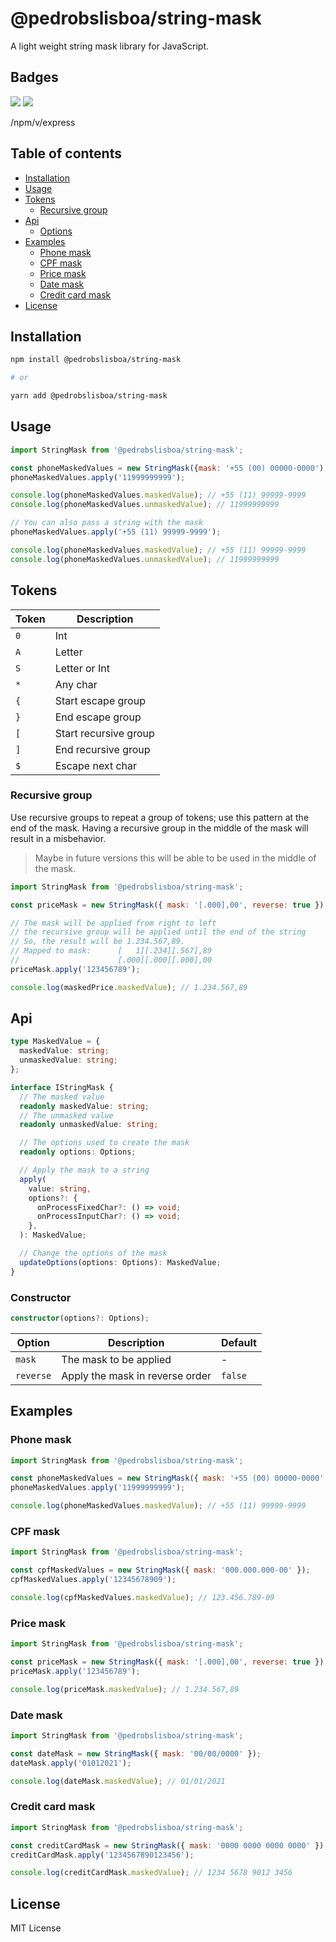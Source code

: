 # @pedrobslisboa/string-mask

A light weight string mask library for JavaScript.

## Badges

![](https://badgen.net/bundlephobia/minzip/@pedrobslisboa/js-string-mask?scale=1.3)
![](https://badgen.net/npm/v/@pedrobslisboa/js-string-mask?scale=1.3)

/npm/v/express

## Table of contents

- [Installation](#installation)
- [Usage](#usage)
- [Tokens](#tokens)
  - [Recursive group](#recursive-group)
- [Api](#api)
  - [Options](#options)
- [Examples](#examples)
  - [Phone mask](#phone-mask)
  - [CPF mask](#cpf-mask)
  - [Price mask](#price-mask)
  - [Date mask](#date-mask)
  - [Credit card mask](#credit-card-mask)
- [License](#license)

## Installation

```bash
npm install @pedrobslisboa/string-mask

# or

yarn add @pedrobslisboa/string-mask
```

## Usage

```js
import StringMask from '@pedrobslisboa/string-mask';

const phoneMaskedValues = new StringMask({mask: '+55 (00) 00000-0000');
phoneMaskedValues.apply('11999999999');

console.log(phoneMaskedValues.maskedValue); // +55 (11) 99999-9999
console.log(phoneMaskedValues.unmaskedValue); // 11999999999

// You can also pass a string with the mask
phoneMaskedValues.apply('+55 (11) 99999-9999');

console.log(phoneMaskedValues.maskedValue); // +55 (11) 99999-9999
console.log(phoneMaskedValues.unmaskedValue); // 11999999999
```

## Tokens

| Token | Description           |
| ----- | --------------------- |
| `0`   | Int                   |
| `A`   | Letter                |
| `S`   | Letter or Int         |
| `*`   | Any char              |
| `{`   | Start escape group    |
| `}`   | End escape group      |
| `[`   | Start recursive group |
| `]`   | End recursive group   |
| `$`   | Escape next char      |

### Recursive group

Use recursive groups to repeat a group of tokens; use this pattern at the end of the mask. Having a recursive group in the middle of the mask will result in a misbehavior.

> Maybe in future versions this will be able to be used in the middle of the mask.

```js
import StringMask from '@pedrobslisboa/string-mask';

const priceMask = new StringMask({ mask: '[.000],00', reverse: true });

// The mask will be applied from right to left
// the recursive group will be applied until the end of the string
// So, the result will be 1.234.567,89.
// Mapped to mask:      [   1][.234][.567],89
//                      [.000][.000][.000],00
priceMask.apply('123456789');

console.log(maskedPrice.maskedValue); // 1.234.567,89
```

## Api

```typescript
type MaskedValue = {
  maskedValue: string;
  unmaskedValue: string;
};

interface IStringMask {
  // The masked value
  readonly maskedValue: string;
  // The unmasked value
  readonly unmaskedValue: string;

  // The options used to create the mask
  readonly options: Options;

  // Apply the mask to a string
  apply(
    value: string,
    options?: {
      onProcessFixedChar?: () => void;
      onProcessInputChar?: () => void;
    },
  ): MaskedValue;

  // Change the options of the mask
  updateOptions(options: Options): MaskedValue;
}
```

### Constructor

```typescript
constructor(options?: Options);
```

| Option    | Description                     | Default |
| --------- | ------------------------------- | ------- |
| `mask`    | The mask to be applied          | -       |
| `reverse` | Apply the mask in reverse order | `false` |

## Examples

### Phone mask

```js
import StringMask from '@pedrobslisboa/string-mask';

const phoneMaskedValues = new StringMask({ mask: '+55 (00) 00000-0000' });
phoneMaskedValues.apply('11999999999');

console.log(phoneMaskedValues.maskedValue); // +55 (11) 99999-9999
```

### CPF mask

```js
import StringMask from '@pedrobslisboa/string-mask';

const cpfMaskedValues = new StringMask({ mask: '000.000.000-00' });
cpfMaskedValues.apply('12345678909');

console.log(cpfMaskedValues.maskedValue); // 123.456.789-09
```

### Price mask

```js
import StringMask from '@pedrobslisboa/string-mask';

const priceMask = new StringMask({ mask: '[.000],00', reverse: true });
priceMask.apply('123456789');

console.log(priceMask.maskedValue); // 1.234.567,89
```

### Date mask

```js
import StringMask from '@pedrobslisboa/string-mask';

const dateMask = new StringMask({ mask: '00/00/0000' });
dateMask.apply('01012021');

console.log(dateMask.maskedValue); // 01/01/2021
```

### Credit card mask

```js
import StringMask from '@pedrobslisboa/string-mask';

const creditCardMask = new StringMask({ mask: '0000 0000 0000 0000' });
creditCardMask.apply('1234567890123456');

console.log(creditCardMask.maskedValue); // 1234 5678 9012 3456
```

## License

MIT License
